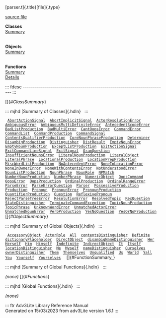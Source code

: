[parser.t]{.title}[file]{.type}

[source file](../source/parser.t.html)

**Classes**\
[Summary](#_ClassSummary_)\
 

**Objects**\
[Summary](#_ObjectSummary_)\
 

**Functions**\
[Summary](#_FunctionSummary_)\
[Details](#_Functions_)

::: fdesc
\-\-\-\-\-\-\-\-\-\-\-\-\-\-\-\-\-\-\-\-\-\-\-\-\-\-\-\-\-\-\-\-\-\-\-\-\-\-\-\-\-\-\-\-\-\-\-\-\-\-\-\-\-\-\-\-\-\-\-\-\-\-\-\-\-\-\-\-\-\-\--
:::

[]{#_ClassSummary_}

::: mjhd
[Summary of Classes]{.hdln}  
:::

` `[`AbortActionSignal`](../object/AbortActionSignal.html)`  `[`AbortImplicitSignal`](../object/AbortImplicitSignal.html)`  `[`ActorResolutionError`](../object/ActorResolutionError.html)`  `[`AmbiguousError`](../object/AmbiguousError.html)`  `[`AmbiguousMultiDefiniteError`](../object/AmbiguousMultiDefiniteError.html)`  `[`AntecedentScopeError`](../object/AntecedentScopeError.html)`  `[`BadListProduction`](../object/BadListProduction.html)`  `[`BadMultiError`](../object/BadMultiError.html)`  `[`CantOopsError`](../object/CantOopsError.html)`  `[`CommandError`](../object/CommandError.html)`  `[`CommandList`](../object/CommandList.html)`  `[`CommandProduction`](../object/CommandProduction.html)`  `[`CommandSignal`](../object/CommandSignal.html)`  `[`ContentsQualifierProduction`](../object/ContentsQualifierProduction.html)`  `[`CoreNounPhraseProduction`](../object/CoreNounPhraseProduction.html)`  `[`Determiner`](../object/Determiner.html)`  `[`DisambigProduction`](../object/DisambigProduction.html)`  `[`Distinguisher`](../object/Distinguisher.html)`  `[`DistResult`](../object/DistResult.html)`  `[`EmptyNounError`](../object/EmptyNounError.html)`  `[`EmptyNounProduction`](../object/EmptyNounProduction.html)`  `[`ExceptListProduction`](../object/ExceptListProduction.html)`  `[`ExitActionSignal`](../object/ExitActionSignal.html)`  `[`ExitCommandLineSignal`](../object/ExitCommandLineSignal.html)`  `[`ExitSignal`](../object/ExitSignal.html)`  `[`GramQuestion`](../object/GramQuestion.html)`  `[`InsufficientNounsError`](../object/InsufficientNounsError.html)`  `[`LiteralNounProduction`](../object/LiteralNounProduction.html)`  `[`LiteralObject`](../object/LiteralObject.html)`  `[`LiteralPhrase`](../object/LiteralPhrase.html)`  `[`LocationalProduction`](../object/LocationalProduction.html)`  `[`LocationPrepProduction`](../object/LocationPrepProduction.html)`  `[`MiscWordListProduction`](../object/MiscWordListProduction.html)`  `[`NoAntecedentError`](../object/NoAntecedentError.html)`  `[`NoneInLocationError`](../object/NoneInLocationError.html)`  `[`NoneInOwnerError`](../object/NoneInOwnerError.html)`  `[`NoneWithContentsError`](../object/NoneWithContentsError.html)`  `[`NotUnderstoodError`](../object/NotUnderstoodError.html)`  `[`NounListProduction`](../object/NounListProduction.html)`  `[`NounPhrase`](../object/NounPhrase.html)`  `[`NounRole`](../object/NounRole.html)`  `[`NPMatch`](../object/NPMatch.html)`  `[`NumberNounProduction`](../object/NumberNounProduction.html)`  `[`NumberPhrase`](../object/NumberPhrase.html)`  `[`NumericObject`](../object/NumericObject.html)`  `[`OopsCommand`](../object/OopsCommand.html)`  `[`OopsError`](../object/OopsError.html)`  `[`OopsProduction`](../object/OopsProduction.html)`  `[`OrdinalProduction`](../object/OrdinalProduction.html)`  `[`OrdinalRangeError`](../object/OrdinalRangeError.html)`  `[`ParseError`](../object/ParseError.html)`  `[`ParseErrorQuestion`](../object/ParseErrorQuestion.html)`  `[`Parser`](../object/Parser.html)`  `[`PossessiveProduction`](../object/PossessiveProduction.html)`  `[`Production`](../object/Production.html)`  `[`Pronoun`](../object/Pronoun.html)`  `[`PronounError`](../object/PronounError.html)`  `[`PronounProduction`](../object/PronounProduction.html)`  `[`QuantifierProduction`](../object/QuantifierProduction.html)`  `[`Question`](../object/Question.html)`  `[`ReflexivePronoun`](../object/ReflexivePronoun.html)`  `[`RejectParseTreeError`](../object/RejectParseTreeError.html)`  `[`ResolutionError`](../object/ResolutionError.html)`  `[`ResolvedTopic`](../object/ResolvedTopic.html)`  `[`RexQuestion`](../object/RexQuestion.html)`  `[`StateDistinguisher`](../object/StateDistinguisher.html)`  `[`TerminateCommandException`](../object/TerminateCommandException.html)`  `[`TopicNounProduction`](../object/TopicNounProduction.html)`  `[`TopicPhrase`](../object/TopicPhrase.html)`  `[`UnknownWordError`](../object/UnknownWordError.html)`  `[`UnmatchedActorError`](../object/UnmatchedActorError.html)`  `[`UnmatchedNounError`](../object/UnmatchedNounError.html)`  `[`VerbProduction`](../object/VerbProduction.html)`  `[`YesNoQuestion`](../object/YesNoQuestion.html)`  `[`YesOrNoProduction`](../object/YesOrNoProduction.html)`  `
[]{#_ObjectSummary_}

::: mjhd
[Summary of Global Objects]{.hdln}  
:::

` `[`AccessoryObject`](../object/AccessoryObject.html)`  `[`ActorRole`](../object/ActorRole.html)`  `[`All`](../object/All.html)`  `[`contentsDistinguisher`](../object/contentsDistinguisher.html)`  `[`Definite`](../object/Definite.html)`  `[`dictionaryPlaceholder`](../object/dictionaryPlaceholder.html)`  `[`DirectObject`](../object/DirectObject.html)`  `[`disambigNameDistinguisher`](../object/disambigNameDistinguisher.html)`  `[`Her`](../object/Her.html)`  `[`Herself`](../object/Herself.html)`  `[`Him`](../object/Him.html)`  `[`Himself`](../object/Himself.html)`  `[`Indefinite`](../object/Indefinite.html)`  `[`IndirectObject`](../object/IndirectObject.html)`  `[`It`](../object/It.html)`  `[`Itself`](../object/Itself.html)`  `[`locationDistinguisher`](../object/locationDistinguisher.html)`  `[`Me`](../object/Me.html)`  `[`Myself`](../object/Myself.html)`  `[`nameDistinguisher`](../object/nameDistinguisher.html)`  `[`Ourselves`](../object/Ourselves.html)`  `[`ownerDistinguisher`](../object/ownerDistinguisher.html)`  `[`Them`](../object/Them.html)`  `[`Themselves`](../object/Themselves.html)`  `[`Unqualified`](../object/Unqualified.html)`  `[`Us`](../object/Us.html)`  `[`World`](../object/World.html)`  `[`Yall`](../object/Yall.html)`  `[`You`](../object/You.html)`  `[`Yourself`](../object/Yourself.html)`  `[`Yourselves`](../object/Yourselves.html)`  `
[]{#FunctionSummary_}

::: mjhd
[Summary of Global Functions]{.hdln}  
:::

*(none)* []{#_Functions_}

::: mjhd
[Global Functions]{.hdln}  
:::

*(none)*

::: ftr
Adv3Lite Library Reference Manual\
Generated on 15/03/2023 from adv3Lite version 1.6.1
:::
